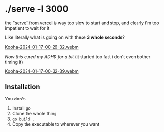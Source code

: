 # ./serve -l 3000

the ["serve" from vercel](https://github.com/vercel/serve) is way too slow to start and stop, and clearly i'm too impatient to wait for it

Like literally what is going on with these **3 whole seconds**?

[Kooha-2024-01-17-00-26-32.webm](https://github.com/tabbybox/serve/assets/11581624/bf44d743-7b20-433f-bf9f-8744cb4f3342)

*Now this cured my ADHD for a bit* (it started too fast i don't even bother timing it)

[Kooha-2024-01-17-00-32-39.webm](https://github.com/tabbybox/serve/assets/11581624/a441ba72-69da-47b1-9cc7-d2bb765d5daf)


## Installation
You don't. 
1. Install go
2. Clone the whole thing
3. `go build .`
4. Copy the executable to wherever you want
